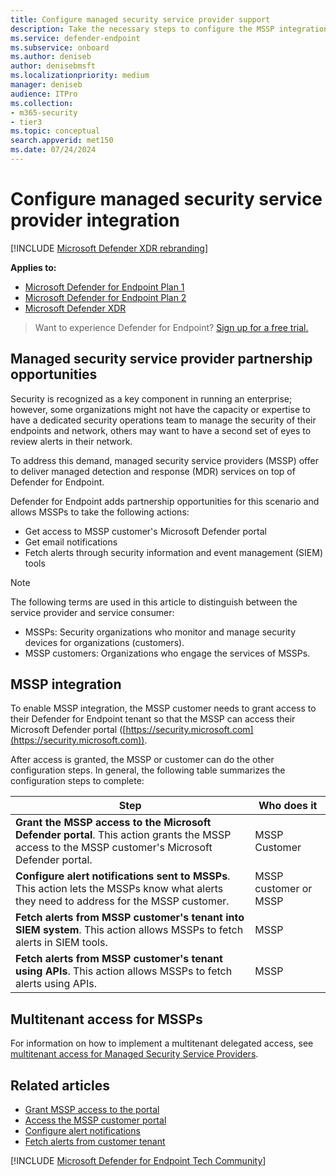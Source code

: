 ```yaml
---
title: Configure managed security service provider support
description: Take the necessary steps to configure the MSSP integration with the Microsoft Defender for Endpoint
ms.service: defender-endpoint
ms.subservice: onboard
ms.author: deniseb
author: denisebmsft
ms.localizationpriority: medium
manager: deniseb
audience: ITPro
ms.collection: 
- m365-security
- tier3
ms.topic: conceptual
search.appverid: met150
ms.date: 07/24/2024
---
```


# Configure managed security service provider integration

[!INCLUDE [Microsoft Defender XDR rebranding](../includes/microsoft-defender.md)]

**Applies to:**
- [Microsoft Defender for Endpoint Plan 1](microsoft-defender-endpoint.md)
- [Microsoft Defender for Endpoint Plan 2](microsoft-defender-endpoint.md)
- [Microsoft Defender XDR](/defender-xdr)

> Want to experience Defender for Endpoint? [Sign up for a free trial.](https://go.microsoft.com/fwlink/p/?linkid=2225630&clcid=0x409&culture=en-us&country=us)

## Managed security service provider partnership opportunities

Security is recognized as a key component in running an enterprise; however, some organizations might not have the capacity or expertise to have a dedicated security operations team to manage the security of their endpoints and network, others may want to have a second set of eyes to review alerts in their network.

To address this demand, managed security service providers (MSSP) offer to deliver managed detection and response (MDR) services on top of Defender for Endpoint. 

Defender for Endpoint adds partnership opportunities for this scenario and allows MSSPs to take the following actions:

- Get access to MSSP customer's Microsoft Defender portal
- Get email notifications
- Fetch alerts through security information and event management (SIEM) tools

> [!NOTE]
> The following terms are used in this article to distinguish between the service provider and service consumer:
> - MSSPs: Security organizations who monitor and manage security devices for organizations (customers).
> - MSSP customers: Organizations who engage the services of MSSPs.

## MSSP integration

To enable MSSP integration, the MSSP customer needs to grant access to their Defender for Endpoint tenant so that the MSSP can access their Microsoft Defender portal ([https://security.microsoft.com](https://security.microsoft.com)).

After access is granted, the MSSP or customer can do the other configuration steps. In general, the following table summarizes the configuration steps to complete:

| Step | Who does it|
|---|---|
| **Grant the MSSP access to the Microsoft Defender portal**. This action grants the MSSP access to the MSSP customer's Microsoft Defender portal. | MSSP Customer |
| **Configure alert notifications sent to MSSPs**. This action lets the MSSPs know what alerts they need to address for the MSSP customer. | MSSP customer or MSSP |
| **Fetch alerts from MSSP customer's tenant into SIEM system**. This action allows MSSPs to fetch alerts in SIEM tools. | MSSP |
| **Fetch alerts from MSSP customer's tenant using APIs**. This action allows MSSPs to fetch alerts using APIs. | MSSP |

## Multitenant access for MSSPs

For information on how to implement a multitenant delegated access, see [multitenant access for Managed Security Service Providers](https://techcommunity.microsoft.com/t5/microsoft-defender-atp/multi-tenant-access-for-managed-security-service-providers/ba-p/1533440).

## Related articles

- [Grant MSSP access to the portal](grant-mssp-access.md)
- [Access the MSSP customer portal](access-mssp-portal.md)
- [Configure alert notifications](configure-mssp-notifications.md)
- [Fetch alerts from customer tenant](api/fetch-alerts-mssp.md)

[!INCLUDE [Microsoft Defender for Endpoint Tech Community](../includes/defender-mde-techcommunity.md)]
